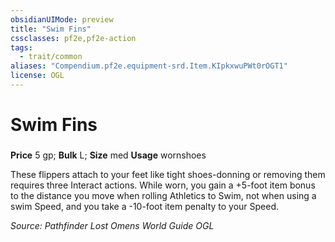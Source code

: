 ```yaml
---
obsidianUIMode: preview
title: "Swim Fins"
cssclasses: pf2e,pf2e-action
tags:
  - trait/common
aliases: "Compendium.pf2e.equipment-srd.Item.KIpkxwuPWt0rOGT1"
license: OGL
---
```

# Swim Fins

### 


**Price** 5 gp; 
**Bulk** L; **Size** med
**Usage** wornshoes

These flippers attach to your feet like tight shoes-donning or removing them requires three Interact actions. While worn, you gain a +5-foot item bonus to the distance you move when rolling Athletics to Swim, not when using a swim Speed, and you take a -10-foot item penalty to your Speed.

*Source: Pathfinder Lost Omens World Guide*
*OGL*